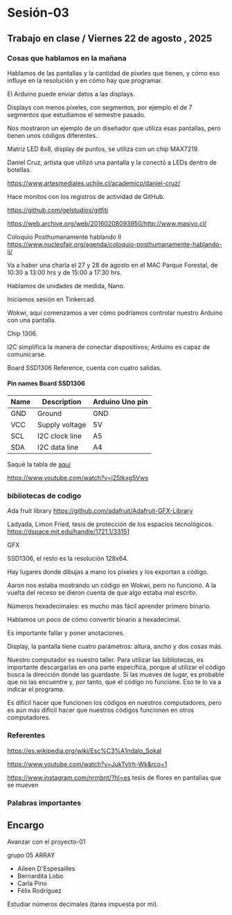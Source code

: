 # Sesión-03

## Trabajo en clase / Viernes 22 de agosto , 2025

### Cosas que hablamos en la mañana

Hablamos de las pantallas y la cantidad de pixeles que tienen, y cómo eso influye en la resolución y en cómo hay que programar.

El Arduino puede enviar datos a las displays.

Displays con menos píxeles, con segmentos, por ejemplo el de 7 segmentos que estudiamos el semestre pasado.

Nos mostraron un ejemplo de un diseñador que utiliza esas pantallas, pero tienen unos códigos diferentes.

Matriz LED 8x8, display de puntos, se utiliza con un chip MAX7219.

Daniel Cruz, artista que utilizó una pantalla y la conectó a LEDs dentro de botellas.

<https://www.artesmediales.uchile.cl/academico/daniel-cruz/>

Hace monitos con los registros de actividad de GitHub.

<https://github.com/gelstudios/gitfiti>

<https://web.archive.org/web/20160208093950/http://www.masivo.cl/>

Coloquio Posthumanamente hablando II <https://www.nucleofair.org/agenda/coloquio-posthumanamente-hablando-ii/>

Va a haber una charla el 27 y 28 de agosto en el MAC Parque Forestal, de 10:30 a 13:00 hrs y de 15:00 a 17:30 hrs.

Hablamos de unidades de medida, Nano.

Iniciamos sesión en Tinkercad.

Wokwi, aquí comenzamos a ver cómo podríamos controlar nuestro Arduino con una pantalla.

Chip 1306.

I2C simplifica la manera de conectar dispositivos; Arduino es capaz de comunicarse.

Board SSD1306 Reference, cuenta con cuatro salidas.

#### Pin names Board SSD1306

| Name | Description    | Arduino Uno pin |
| ---- | -------------- | --------------- |
| GND  | Ground         | GND             |
| VCC  | Supply voltage | 5V              |
| SCL  | I2C clock line | A5              |
| SDA  | I2C data line  | A4              |

Saqué la tabla de [aquí](https://github.com/wokwi/wokwi-docs/blob/main/docs/parts/board-ssd1306.md?plain=1)

<https://www.youtube.com/watch?v=j25tkxg5Vws>

### bibliotecas de codigo

Ada fruit library <https://github.com/adafruit/Adafruit-GFX-Library>

Ladyada, Limon Fried, tesis de protección de los espacios tecnológicos. <https://dspace.mit.edu/handle/1721.1/33151>

GFX

SSD1306, el resto es la resolución 128x64.

Hay lugares donde dibujas a mano los píxeles y los exportan a código.

Aaron nos estaba mostrando un código en Wokwi, pero no funcionó. A la vuelta del receso se dieron cuenta de que algo estaba mal escrito.

Números hexadecimales: es mucho más fácil aprender primero binario.

Hablamos un poco de cómo convertir binario a hexadecimal.

Es importante fallar y poner anotaciones.

Display, la pantalla tiene cuatro parámetros: altura, ancho y dos cosas más.

Nuestro computador es nuestro taller. Para utilizar las bibliotecas, es importante descargarlas en una parte específica, porque al utilizar el código busca la dirección donde las guardaste. Si las mueves de lugar, es probable que no las encuentre y, por tanto, que el código no funcione. Eso te lo va a indicar el programa.

Es difícil hacer que funcionen los códigos en nuestros computadores, pero es aún más difícil hacer que nuestros códigos funcionen en otros computadores.

### Referentes

<https://es.wikipedia.org/wiki/Esc%C3%A1ndalo_Sokal>

<https://www.youtube.com/watch?v=JukTvlrh-Wk&rco=1>

<https://www.instagram.com/nrmbnt/?hl=es> tesis de flores en pantallas que se mueven

### Palabras importantes

## Encargo

Avanzar con el proyecto-01

grupo 05 ARRAY

- Aileen D'Espesailles
- Bernardita Lobo
- Carla Pino
- Félix Rodríguez

Estudiar números decimales (tarea impuesta por mí).

